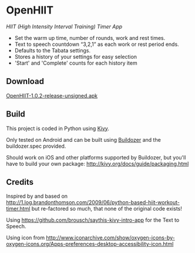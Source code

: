 OpenHIIT
========

*HIIT (High Intensity Interval Training) Timer App*

* Set the warm up time, number of rounds, work and rest times.
* Text to speech countdown “3,2,1” as each work or rest period ends.
* Defaults to the Tabata settings.
* Stores a history of your settings for easy selection
* 'Start' and 'Complete' counts for each history item

Download
--------
[OpenHIIT-1.0.2-release-unsigned.apk](https://github.com/bobemoe/OpenHiit/blob/master/bin/OpenHIIT-1.0.2-release-unsigned.apk?raw=true)

Build
-----

This project is coded in Python using [Kivy](http://kivy.org).

Only tested on Android and can be built using [Buildozer](https://buildozer.io/) and the buildozer.spec provided. 

Should work on iOS and other platforms supported by Buildozer, but you'll have to build your own package:
http://kivy.org/docs/guide/packaging.html

Credits
-------

Inspired by and based on http://1.log.brandonthomson.com/2009/06/python-based-hiit-workout-timer.html but re-factored so much, that none of the original code exists!

Using https://github.com/brousch/saythis-kivy-intro-app for the Text to Speech.

Using icon from http://www.iconarchive.com/show/oxygen-icons-by-oxygen-icons.org/Apps-preferences-desktop-accessibility-icon.html
